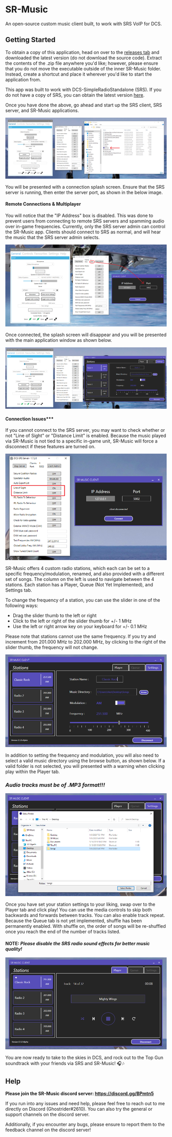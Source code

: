 # SR-Music
An open-source custom music client built, to work with SRS VoIP for DCS.

## Getting Started
To obtain a copy of this application, head on over to the [releases tab](https://github.com/AlexEvans747/SR-Music/releases) and downloaded the latest version (do not download the source code).  Extract the contents of the .zip file anywhere you'd like; however, please ensure that you do not move the executable outside of the inner SR-Music folder.  Instead, create a shortcut and place it wherever you'd like to start the application from.

This app was built to work with DCS-SimpleRadioStandalone (SRS).  If you do not have a copy of SRS, you can obtain the latest version [here](https://github.com/ciribob/DCS-SimpleRadioStandalone/releases).

Once you have done the above, go ahead and start up the SRS client, SRS server, and SR-Music applications.

![Alt text](images/Screenshot1.PNG?raw=true "Optional Title")

You will be presented with a connection splash screen.  Ensure that the SRS server is running, then enter the server port, as shown in the below image.

#### Remote Connections & Multiplayer
You will notice that the "IP Address" box is disabled.  This was done to prevent users from connecting to remote SRS servers and spamming audio over in-game frequencies.  Currently, only the SRS server admin can control the SR-Music app.  Clients should connect to SRS as normal, and will hear the music that the SRS server admin selects.

![Alt text](images/Screenshot2.PNG?raw=true "Optional Title")

Once connected, the splash screen will disappear and you will be presented with the main application window as shown below.

![Alt text](images/Screenshot3.PNG?raw=true "Optional Title")

#### Connection Issues***

If you cannot connect to the SRS server, you may want to check whether or not "Line of Sight" or "Distance Limit" is enabled.  Because the music played via SR-Music is not tied to a specific in-game unit, SR-Music will force a disconnect if these features are turned on.

![Alt text](images/Screenshot4.PNG?raw=true "Optional Title")

SR-Music offers 4 custom radio stations, which each can be set to a specific frequency/modulation, renamed, and also provided with a different set of songs.  The column on the left is used to navigate between the 4 stations.  Each station has a Player, Queue (Not Yet Implemented), and Settings tab.

To change the frequency of a station, you can use the slider in one of the following ways:

* Drag the slider thumb to the left or right
* Click to the left or right of the slider thumb for +/- 1 MHz
* Use the left or right arrow key on your keyboard for +/- 0.1 MHz

Please note that stations cannot use the same frequency.  If you try and increment from 201.000 MHz to 202.000 MHz, by clicking to the right of the slider thumb, the frequency will not change.

![Alt text](images/Screenshot6.PNG?raw=true "Optional Title")

In addition to setting the frequency and modulation, you will also need to select a valid music directory using the browse button, as shown below.  If a valid folder is not selected, you will presented with a warning when clicking play within the Player tab.

### ***Audio tracks must be of .MP3 format!!!***

![Alt text](images/Screenshot5.PNG?raw=true "Optional Title")

Once you have set your station settings to your liking, swap over to the Player tab and click play!  You can use the media controls to skip both backwards and forwards between tracks.  You can also enable track repeat.  Because the Queue tab is not yet implemented, shuffle has been permanently enabled.  With shuffle on, the order of songs will be re-shuffled once you reach the end of the number of tracks listed.

#### NOTE: ***Please disable the SRS radio sound effects for better music quality!***

![Alt text](images/Screenshot7.PNG?raw=true "Optional Title")

You are now ready to take to the skies in DCS, and rock out to the Top Gun soundtrack with your friends via SRS and SR-Music! 🎧🎶

## Help
**Please join the SR-Music discord server: https://discord.gg/BPmtn5**

If you run into any issues and need help, please feel free to reach out to me directly on Discord (Ghostrider#2610).  You can also try the general or support channels on the discord server.

Additionally, if you encounter any bugs, please ensure to report them to the feedback channel on the discord server!
